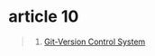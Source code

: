 # article 10

> 1. [Git-Version Control System](https://vishalkatkar.hashnode.dev/git-version-control-system)